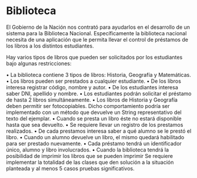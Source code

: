 # Biblioteca
El Gobierno de la Nación nos contrató para ayudarlos en el desarrollo de un sistema para la Biblioteca Nacional. 
Específicamente la biblioteca nacional necesita de una aplicación que le permita llevar el control de préstamos de los libros a los distintos estudiantes.

Hay varios tipos de libros que pueden ser solicitados por los estudiantes bajo algunas restricciones:

• La biblioteca contiene 3 tipos de libros: Historia, Geografía y Matemáticas.
• Los libros pueden ser prestados a cualquier estudiante.
• De los libros interesa registrar código, nombre y autor.
• De los estudiantes interesa saber DNI, apellido y nombre.
• Los estudiantes podrán solicitar el préstamo de hasta 2 libros simultáneamente.
• Los libros de Historia y Geografía deben permitir ser fotocopiables. Dicho comportamiento podría ser implementado con un método que devuelve un String representativo del texto del ejemplar.
• Cuando se presta un libro éste no estará disponible hasta que sea devuelto.
• Se requiere llevar un registro de los prestamos realizados.
• De cada prestamos interesa saber a qué alumno se le prestó el libro.
• Cuando un alumno devuelve un libro, el mismo quedará habilitado para ser prestado nuevamente.
• Cada préstamo tendrá un identificador único, alumno y libro involucrados.
• Cuando la biblioteca tendrá la posibilidad de imprimir los libros que se pueden imprimir
Se requiere implementar la totalidad de las clases que den solución a la situación planteada y al menos 5 casos pruebas significativos.
